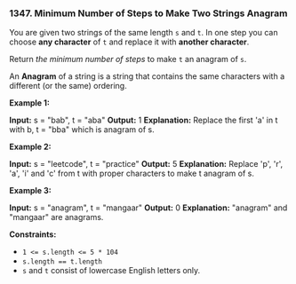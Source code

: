 ### 1347\. Minimum Number of Steps to Make Two Strings Anagram

You are given two strings of the same length `s` and `t`. In one step you can choose **any character** of `t` and replace it with **another character**.

Return _the minimum number of steps_ to make `t` an anagram of `s`.

An **Anagram** of a string is a string that contains the same characters with a different (or the same) ordering.

**Example 1:**

**Input:** s = "bab", t = "aba"
**Output:** 1
**Explanation:** Replace the first 'a' in t with b, t = "bba" which is anagram of s.

**Example 2:**

**Input:** s = "leetcode", t = "practice"
**Output:** 5
**Explanation:** Replace 'p', 'r', 'a', 'i' and 'c' from t with proper characters to make t anagram of s.

**Example 3:**

**Input:** s = "anagram", t = "mangaar"
**Output:** 0
**Explanation:** "anagram" and "mangaar" are anagrams. 

**Constraints:**

*   `1 <= s.length <= 5 * 104`
*   `s.length == t.length`
*   `s` and `t` consist of lowercase English letters only.
